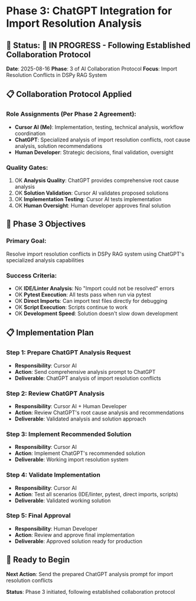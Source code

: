 # Phase 3: ChatGPT Integration for Import Resolution Analysis

## 🎯 **Status**: 🚀 **IN PROGRESS** - Following Established Collaboration Protocol

**Date**: 2025-08-16
**Phase**: 3 of AI Collaboration Protocol
**Focus**: Import Resolution Conflicts in DSPy RAG System

## 📋 **Collaboration Protocol Applied**

### **Role Assignments** (Per Phase 2 Agreement):
- **Cursor AI (Me)**: Implementation, testing, technical analysis, workflow coordination
- **ChatGPT**: Specialized analysis of import resolution conflicts, root cause analysis, solution recommendations
- **Human Developer**: Strategic decisions, final validation, oversight

### **Quality Gates**:
1. OK **Analysis Quality**: ChatGPT provides comprehensive root cause analysis
2. OK **Solution Validation**: Cursor AI validates proposed solutions
3. OK **Implementation Testing**: Cursor AI tests implementation
4. OK **Human Oversight**: Human developer approves final solution

## 🎯 **Phase 3 Objectives**

### **Primary Goal**:
Resolve import resolution conflicts in DSPy RAG system using ChatGPT's specialized analysis capabilities

### **Success Criteria**:
- OK **IDE/Linter Analysis**: No "Import could not be resolved" errors
- OK **Pytest Execution**: All tests pass when run via pytest
- OK **Direct Imports**: Can import test files directly for debugging
- OK **Script Execution**: Scripts continue to work
- OK **Development Speed**: Solution doesn't slow down development

## 📋 **Implementation Plan**

### **Step 1: Prepare ChatGPT Analysis Request**
- **Responsibility**: Cursor AI
- **Action**: Send comprehensive analysis prompt to ChatGPT
- **Deliverable**: ChatGPT analysis of import resolution conflicts

### **Step 2: Review ChatGPT Analysis**
- **Responsibility**: Cursor AI + Human Developer
- **Action**: Review ChatGPT's root cause analysis and recommendations
- **Deliverable**: Validated analysis and solution approach

### **Step 3: Implement Recommended Solution**
- **Responsibility**: Cursor AI
- **Action**: Implement ChatGPT's recommended solution
- **Deliverable**: Working import resolution system

### **Step 4: Validate Implementation**
- **Responsibility**: Cursor AI
- **Action**: Test all scenarios (IDE/linter, pytest, direct imports, scripts)
- **Deliverable**: Validated working solution

### **Step 5: Final Approval**
- **Responsibility**: Human Developer
- **Action**: Review and approve final implementation
- **Deliverable**: Approved solution ready for production

## 🚀 **Ready to Begin**

**Next Action**: Send the prepared ChatGPT analysis prompt for import resolution conflicts

**Status**: Phase 3 initiated, following established collaboration protocol
